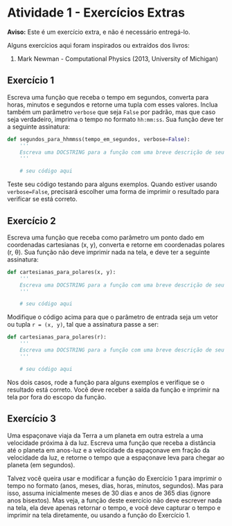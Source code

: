 # Atividade 1 - Exercícios Extras

**Aviso:** Este é um exercício extra, e não é necessário entregá-lo.

Alguns exercícios aqui foram inspirados ou extraídos dos livros:

1. Mark Newman - Computational Physics (2013, University of Michigan)

## Exercício 1

Escreva uma função que receba o tempo em segundos, converta para horas, minutos e segundos e retorne uma tupla com esses valores. Inclua também um parâmetro `verbose` que seja `False` por padrão, mas que caso seja verdadeiro, imprima o tempo no formato `hh:mm:ss`. Sua função deve ter a seguinte assinatura:

```python
def segundos_para_hhmmss(tempo_em_segundos, verbose=False):
    '''
    Escreva uma DOCSTRING para a função com uma breve descrição de seu propósito e uma descrição dos parâmetros e do valor de retorno.
    '''

    # seu código aqui
```

Teste seu código testando para alguns exemplos. Quando estiver usando `verbose=False`, precisará escolher uma forma de imprimir o resultado para verificar se está correto.

## Exercício 2

Escreva uma função que receba como parâmetro um ponto dado em coordenadas cartesianas (x, y), converta e retorne em coordenadas polares (r, θ). Sua função não deve imprimir nada na tela, e deve ter a seguinte assinatura:

```python
def cartesianas_para_polares(x, y):
    '''
    Escreva uma DOCSTRING para a função com uma breve descrição de seu propósito e uma descrição dos parâmetros e do valor de retorno.
    '''

    # seu código aqui
```

Modifique o código acima para que o parâmetro de entrada seja um vetor ou tupla `r = (x, y)`, tal que a assinatura passe a ser:

```python
def cartesianas_para_polares(r):
    '''
    Escreva uma DOCSTRING para a função com uma breve descrição de seu propósito e uma descrição dos parâmetros e do valor de retorno.
    '''

    # seu código aqui
```

Nos dois casos, rode a função para alguns exemplos e verifique se o resultado está correto. Você deve receber a saída da função e imprimir na tela por fora do escopo da função.

## Exercício 3

Uma espaçonave viaja da Terra a um planeta em outra estrela a uma velocidade próxima à da luz. Escreva uma função que receba a distância até o planeta em anos-luz e a velocidade da espaçonave em fração da velocidade da luz, e retorne o tempo que a espaçonave leva para chegar ao planeta (em segundos). 

Talvez você queira usar e modificar a função do Exercício 1 para imprimir o tempo no formato (anos, meses, dias, horas, minutos, segundos). Mas para isso, assuma inicialmente meses de 30 dias e anos de 365 dias (ignore anos bisextos). Mas veja, a função deste exercício não deve escrever nada na tela, ela deve apenas retornar o tempo, e você deve capturar o tempo e imprimir na tela diretamente, ou usando a função do Exercício 1.

